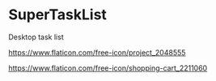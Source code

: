 # SuperTaskList
 Desktop task list

https://www.flaticon.com/free-icon/project_2048555

https://www.flaticon.com/free-icon/shopping-cart_2211060